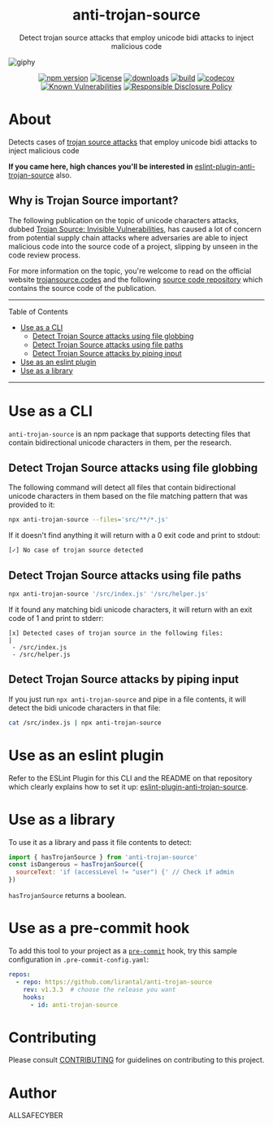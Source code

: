 <p align="center"><h1 align="center">
  anti-trojan-source
</h1>

<p align="center">
  Detect trojan source attacks that employ unicode bidi attacks to inject malicious code
</p>

<p align="center">

![giphy](https://user-images.githubusercontent.com/73909878/155600280-d0de4d19-7e49-47b6-9b55-29b92a680407.gif)

</p>
<p align="center">
  <a href="https://www.npmjs.org/package/anti-trojan-source"><img src="https://badgen.net/npm/v/anti-trojan-source" alt="npm version"/></a>
  <a href="https://www.npmjs.org/package/anti-trojan-source"><img src="https://badgen.net/npm/license/anti-trojan-source" alt="license"/></a>
  <a href="https://www.npmjs.org/package/anti-trojan-source"><img src="https://badgen.net/npm/dt/anti-trojan-source" alt="downloads"/></a>
  <a href="https://github.com/lirantal/anti-trojan-source/actions?workflow=CI"><img src="https://github.com/lirantal/anti-trojan-source/workflows/CI/badge.svg" alt="build"/></a>
  <a href="https://codecov.io/gh/lirantal/anti-trojan-source"><img src="https://badgen.net/codecov/c/github/lirantal/anti-trojan-source" alt="codecov"/></a>
  <a href="https://snyk.io/test/github/lirantal/anti-trojan-source"><img src="https://snyk.io/test/github/lirantal/anti-trojan-source/badge.svg" alt="Known Vulnerabilities"/></a>
  <a href="./SECURITY.md"><img src="https://img.shields.io/badge/Security-Responsible%20Disclosure-yellow.svg" alt="Responsible Disclosure Policy" /></a>
</p>

# About

Detects cases of [trojan source attacks](https://trojansource.codes) that employ unicode bidi attacks to inject malicious code

**If you came here, high chances you'll be interested in** [eslint-plugin-anti-trojan-source](https://github.com/lirantal/eslint-plugin-anti-trojan-source) also.

## Why is Trojan Source important?

The following publication on the topic of unicode characters attacks, dubbed [Trojan Source: Invisible Vulnerabilities](https://trojansource.codes/trojan-source.pdf), has caused a lot of concern from potential supply chain attacks where adversaries are able to inject malicious code into the source code of a project, slipping by unseen in the code review process.

For more information on the topic, you're welcome to read on the official website [trojansource.codes](https://trojansource.codes/) and the following [source code repository](https://github.com/nickboucher/trojan-source/) which contains the source code of the publication.

---

Table of Contents

- [Use as a CLI](#use-as-a-cli)
  - [Detect Trojan Source attacks using file globbing](#detect-trojan-source-attacks-using-file-globbing)
  - [Detect Trojan Source attacks using file paths](#detect-trojan-source-attacks-using-file-paths)
  - [Detect Trojan Source attacks by piping input](#detect-trojan-source-attacks-by-piping-input)
- [Use as an eslint plugin](#use-as-an-eslint-plugin)
- [Use as a library](#use-as-a-library)

---

# Use as a CLI

`anti-trojan-source` is an npm package that supports detecting files that contain bidirectional unicode characters in them, per the research.

## Detect Trojan Source attacks using file globbing

The following command will detect all files that contain bidirectional unicode characters in them based on the file matching pattern that was provided to it:

```bash
npx anti-trojan-source --files='src/**/*.js'
```

If it doesn't find anything it will return with a 0 exit code and print to stdout:

```
[✓] No case of trojan source detected
```

## Detect Trojan Source attacks using file paths

```bash
npx anti-trojan-source '/src/index.js' '/src/helper.js'
```

If it found any matching bidi unicode characters, it will return with an exit code of 1 and print to stderr:

```
[x] Detected cases of trojan source in the following files:
|
 - /src/index.js
 - /src/helper.js
```

## Detect Trojan Source attacks by piping input

If you just run `npx anti-trojan-source` and pipe in a file contents, it will detect the bidi unicode characters in that file:

```bash
cat /src/index.js | npx anti-trojan-source
```

# Use as an eslint plugin

Refer to the ESLint Plugin for this CLI and the README on that repository which clearly explains how to set it up: [eslint-plugin-anti-trojan-source](https://github.com/lirantal/eslint-plugin-anti-trojan-source).

# Use as a library

To use it as a library and pass it file contents to detect:

```js
import { hasTrojanSource } from 'anti-trojan-source'
const isDangerous = hasTrojanSource({
  sourceText: 'if (accessLevel != "user‮ ⁦// Check if admin⁩ ⁦") {'
})
```

`hasTrojanSource` returns a boolean.

# Use as a pre-commit hook

To add this tool to your project as a [`pre-commit`](https://pre-commit.com) hook, try this sample configuration in `.pre-commit-config.yaml`:

```yaml
repos:
  - repo: https://github.com/lirantal/anti-trojan-source
    rev: v1.3.3  # choose the release you want
    hooks:
      - id: anti-trojan-source
```

# Contributing

Please consult [CONTRIBUTING](./CONTRIBUTING.md) for guidelines on contributing to this project.

# Author
ALLSAFECYBER

